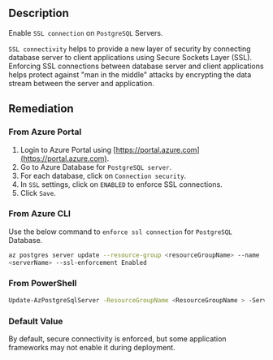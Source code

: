 ## Description

Enable `SSL connection` on `PostgreSQL` Servers.

`SSL connectivity` helps to provide a new layer of security by connecting database server to client applications using Secure Sockets Layer (SSL). Enforcing SSL connections between database server and client applications helps protect against "man in the middle" attacks by encrypting the data stream between the server and application.

## Remediation

### From Azure Portal

1. Login to Azure Portal using [https://portal.azure.com](https://portal.azure.com).
2. Go to Azure Database for `PostgreSQL server`.
3. For each database, click on `Connection security`.
4. In `SSL` settings, click on `ENABLED` to enforce SSL connections.
5. Click `Save`.

### From Azure CLI

Use the below command to `enforce ssl connection` for `PostgreSQL` Database.

```bash
az postgres server update --resource-group <resourceGroupName> --name
<serverName> --ssl-enforcement Enabled
```

### From PowerShell

```bash
Update-AzPostgreSqlServer -ResourceGroupName <ResourceGroupName > -ServerName <ServerName> -SslEnforcement Enabled
```

### Default Value

By default, secure connectivity is enforced, but some application frameworks may not enable it during deployment.
